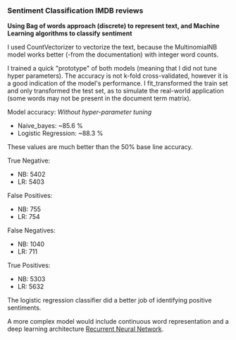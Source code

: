 ### Sentiment Classification IMDB reviews

**Using Bag of words approach (discrete) to represent text, and Machine Learning algorithms to classify sentiment**

I used CountVectorizer to vectorize the text, because the MultinomialNB model works better (-from the documentation) with integer word counts.

I trained a quick "prototype" of both models (meaning that I did not tune hyper parameters). The accuracy is not k-fold cross-validated, however it is a good indication of the model's performance. I fit_transformed the train set and only transformed the test set, as to simulate the real-world application (some words may not be present in the document term matrix).

Model accuracy: *Without hyper-parameter tuning*

- Naive_bayes: ~85.6 %
- Logistic Regression: ~88.3 %

These values are much better than the 50% base line accuracy.

True Negative:
- NB: 5402
- LR: 5403

False Positives:
- NB: 755
- LR: 754

False Negatives:
- NB: 1040
- LR: 711

True Positives:
- NB: 5303
- LR: 5632

The logistic regression classifier did a better job of identifying positive sentiments.

A more complex model would include continuous word representation and a deep learning architecture [Recurrent Neural Network](https://github.com/andrasnagy-data/sentiment-classification-IMDB-RNN).
